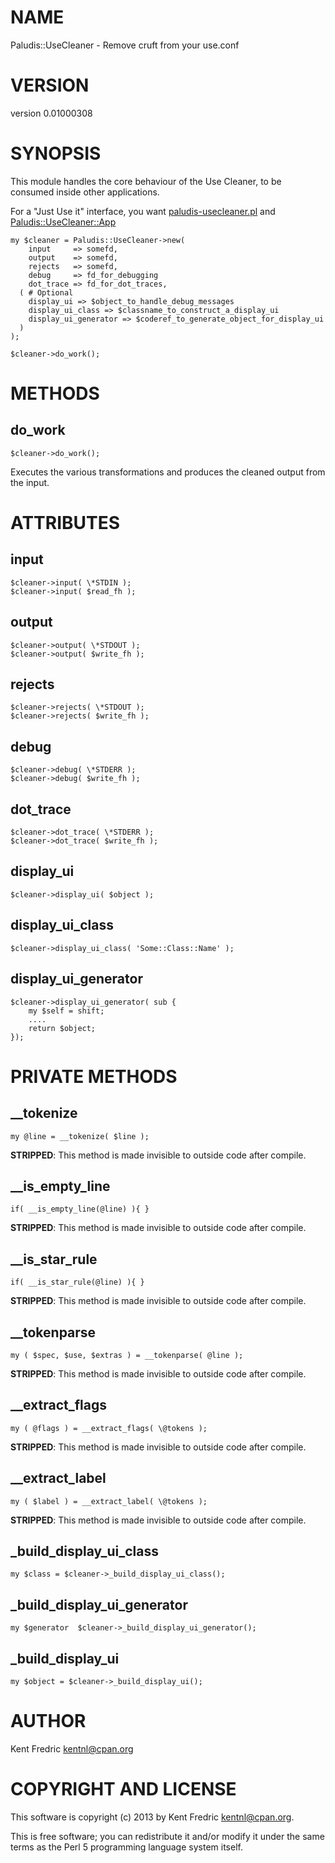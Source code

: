 # NAME

Paludis::UseCleaner - Remove cruft from your use.conf

# VERSION

version 0.01000308

# SYNOPSIS

This module handles the core behaviour of the Use Cleaner, to be consumed inside other applications.

For a "Just Use it" interface, you want [paludis-usecleaner.pl](http://search.cpan.org/perldoc?paludis-usecleaner.pl) and [Paludis::UseCleaner::App](http://search.cpan.org/perldoc?Paludis::UseCleaner::App)

    my $cleaner = Paludis::UseCleaner->new(
        input     => somefd,
        output    => somefd,
        rejects   => somefd,
        debug     => fd_for_debugging
        dot_trace => fd_for_dot_traces,
      ( # Optional
        display_ui => $object_to_handle_debug_messages
        display_ui_class => $classname_to_construct_a_display_ui
        display_ui_generator => $coderef_to_generate_object_for_display_ui
      )
    );

    $cleaner->do_work();

# METHODS

## do\_work

    $cleaner->do_work();

Executes the various transformations and produces the cleaned output from the input.

# ATTRIBUTES

## input

    $cleaner->input( \*STDIN );
    $cleaner->input( $read_fh );

## output

    $cleaner->output( \*STDOUT );
    $cleaner->output( $write_fh );

## rejects

    $cleaner->rejects( \*STDOUT );
    $cleaner->rejects( $write_fh );

## debug

    $cleaner->debug( \*STDERR );
    $cleaner->debug( $write_fh );

## dot\_trace

    $cleaner->dot_trace( \*STDERR );
    $cleaner->dot_trace( $write_fh );

## display\_ui

    $cleaner->display_ui( $object );

## display\_ui\_class

    $cleaner->display_ui_class( 'Some::Class::Name' );

## display\_ui\_generator

    $cleaner->display_ui_generator( sub {
        my $self = shift;
        ....
        return $object;
    });

# PRIVATE METHODS

## \_\_tokenize

    my @line = __tokenize( $line );

__STRIPPED__: This method is made invisible to outside code after compile.

## \_\_is\_empty\_line

    if( __is_empty_line(@line) ){ }

__STRIPPED__: This method is made invisible to outside code after compile.

## \_\_is\_star\_rule

    if( __is_star_rule(@line) ){ }

__STRIPPED__: This method is made invisible to outside code after compile.

## \_\_tokenparse

    my ( $spec, $use, $extras ) = __tokenparse( @line );

__STRIPPED__: This method is made invisible to outside code after compile.

## \_\_extract\_flags

    my ( @flags ) = __extract_flags( \@tokens );

__STRIPPED__: This method is made invisible to outside code after compile.

## \_\_extract\_label

    my ( $label ) = __extract_label( \@tokens );

__STRIPPED__: This method is made invisible to outside code after compile.

## \_build\_display\_ui\_class

    my $class = $cleaner->_build_display_ui_class();

## \_build\_display\_ui\_generator

    my $generator  $cleaner->_build_display_ui_generator();

## \_build\_display\_ui

    my $object = $cleaner->_build_display_ui();

# AUTHOR

Kent Fredric <kentnl@cpan.org>

# COPYRIGHT AND LICENSE

This software is copyright (c) 2013 by Kent Fredric <kentnl@cpan.org>.

This is free software; you can redistribute it and/or modify it under
the same terms as the Perl 5 programming language system itself.
